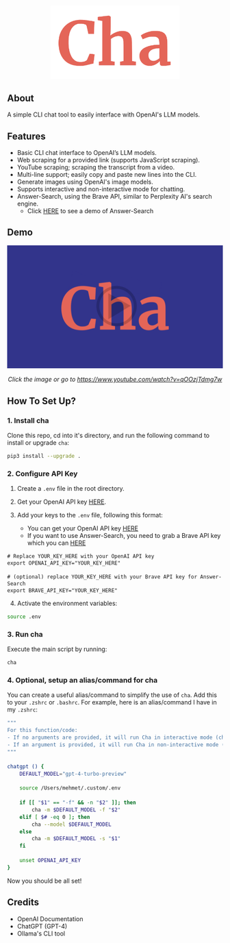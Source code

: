 <p align="center">
    <img width="300" src="./assets/logo.png">
</p>

## About

A simple CLI chat tool to easily interface with OpenAI's LLM models.

## Features

- Basic CLI chat interface to OpenAI’s LLM models.
- Web scraping for a provided link (supports JavaScript scraping).
- YouTube scraping; scraping the transcript from a video.
- Multi-line support; easily copy and paste new lines into the CLI.
- Generate images using OpenAI's image models.
- Supports interactive and non-interactive mode for chatting.
- Answer-Search, using the Brave API, similar to Perplexity AI's search engine.
  - Click [HERE](https://www.youtube.com/watch?v=pTHk5G6TzH4) to see a demo of Answer-Search

## Demo

<div align="center">

[![Demo Video](./assets/thumbnail.png)](https://www.youtube.com/watch?v=YcfFC1IU_SA)

*Click the image or go to https://www.youtube.com/watch?v=qOOzjTdmg7w*

</div>

## How To Set Up?

### 1. Install cha

Clone this repo, cd into it's directory, and run the following command to install or upgrade `cha`:

```bash
pip3 install --upgrade .
```

### 2. Configure API Key

1. Create a `.env` file in the root directory.

2. Get your OpenAI API key [HERE](https://platform.openai.com/api-keys).

3. Add your keys to the `.env` file, following this format:

   - You can get your OpenAI API key [HERE](https://platform.openai.com/api-keys)
   - If you want to use Answer-Search, you need to grab a Brave API key which you can [HERE](https://brave.com/search/api/)

```env
# Replace YOUR_KEY_HERE with your OpenAI API key
export OPENAI_API_KEY="YOUR_KEY_HERE"

# (optional) replace YOUR_KEY_HERE with your Brave API key for Answer-Search
export BRAVE_API_KEY="YOUR_KEY_HERE"
```

4. Activate the environment variables:

```bash
source .env
```

### 3. Run cha

Execute the main script by running:

```bash
cha
```

### 4. Optional, setup an alias/command for cha

You can create a useful alias/command to simplify the use of `cha`. Add this to your `.zshrc` or `.bashrc`. For example, here is an alias/command I have in my `.zshrc`:

```bash
"""
For this function/code:
- If no arguments are provided, it will run Cha in interactive mode (chat interface).
- If an argument is provided, it will run Cha in non-interactive mode (sends one string, your argument).
"""

chatgpt () {
    DEFAULT_MODEL="gpt-4-turbo-preview"

    source /Users/mehmet/.custom/.env

    if [[ "$1" == "-f" && -n "$2" ]]; then
        cha -m $DEFAULT_MODEL -f "$2"
    elif [ $# -eq 0 ]; then
        cha --model $DEFAULT_MODEL
    else
        cha -m $DEFAULT_MODEL -s "$1"
    fi

    unset OPENAI_API_KEY
}
```

Now you should be all set!

## Credits

- OpenAI Documentation
- ChatGPT (GPT-4)
- Ollama's CLI tool

